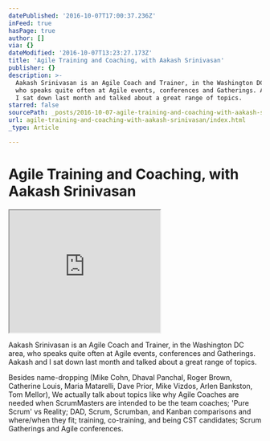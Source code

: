 ```yaml
---
datePublished: '2016-10-07T17:00:37.236Z'
inFeed: true
hasPage: true
author: []
via: {}
dateModified: '2016-10-07T13:23:27.173Z'
title: 'Agile Training and Coaching, with Aakash Srinivasan'
publisher: {}
description: >-
  Aakash Srinivasan is an Agile Coach and Trainer, in the Washington DC area,
  who speaks quite often at Agile events, conferences and Gatherings. Aakash and
  I sat down last month and talked about a great range of topics.
starred: false
sourcePath: _posts/2016-10-07-agile-training-and-coaching-with-aakash-srinivasan.md
url: agile-training-and-coaching-with-aakash-srinivasan/index.html
_type: Article

---
```

# Agile Training and Coaching, with Aakash Srinivasan

<iframe src="https://the-grid.github.io/ed-userhtml/?g=eJxlkEtuwzAMRK8iaJ_Q6CctijhXKfRhIiIUaUgyXPf0lZOduxu-IYYDnulaXEZT28o4Wq8lYvkyooLW1BJGC5Ba5vfDxG7FcmTydZVj0AyYPUbAiapGBIrw-jG8fQ4DJKRbavDS5UKxJTh11RJmhNqcRFfiIZMQuLn1Qz8NRLs_Zy-OGFasD2e7uDlTQVYXNyn67WJPpLpNkQqGRirgXbgvPbbTQ3AhIbQyI1jzrDLa3sWaR5nRnjZdQ1FmkttoRa0xjlmX68zcDUQxC_o7tT3N-rtH-m-n7sjlDM8vX_4AVEGFMQ" height="244" style=""></iframe>

Aakash Srinivasan is an Agile Coach and Trainer, in the Washington DC area, who speaks quite often at Agile events, conferences and Gatherings. Aakash and I sat down last month and talked about a great range of topics.

Besides name-dropping (Mike Cohn, Dhaval Panchal, Roger Brown, Catherine Louis, Maria Matarelli, Dave Prior, Mike Vizdos, Arlen Bankston, Tom Mellor), We actually talk about topics like why Agile Coaches are needed when ScrumMasters are intended to be the team coaches; 'Pure Scrum' vs Reality; DAD, Scrum, Scrumban, and Kanban comparisons and where/when they fit; training, co-training, and being CST candidates; Scrum Gatherings and Agile conferences.